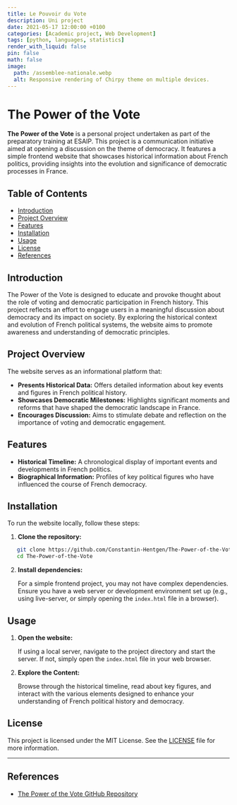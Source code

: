 ```yaml
---
title: Le Pouvoir du Vote
description: Uni project
date: 2021-05-17 12:00:00 +0100
categories: [Academic project, Web Development]
tags: [python, languages, statistics]
render_with_liquid: false
pin: false
math: false
image:
  path: /assemblee-nationale.webp
  alt: Responsive rendering of Chirpy theme on multiple devices.
---
```


# The Power of the Vote

**The Power of the Vote** is a personal project undertaken as part of the preparatory training at ESAIP. This project is a communication initiative aimed at opening a discussion on the theme of democracy. It features a simple frontend website that showcases historical information about French politics, providing insights into the evolution and significance of democratic processes in France.

## Table of Contents

- [Introduction](#introduction)
- [Project Overview](#project-overview)
- [Features](#features)
- [Installation](#installation)
- [Usage](#usage)
- [License](#license)
- [References](#references)

## Introduction

The Power of the Vote is designed to educate and provoke thought about the role of voting and democratic participation in French history. This project reflects an effort to engage users in a meaningful discussion about democracy and its impact on society. By exploring the historical context and evolution of French political systems, the website aims to promote awareness and understanding of democratic principles.

## Project Overview

The website serves as an informational platform that:

- **Presents Historical Data:** Offers detailed information about key events and figures in French political history.
- **Showcases Democratic Milestones:** Highlights significant moments and reforms that have shaped the democratic landscape in France.
- **Encourages Discussion:** Aims to stimulate debate and reflection on the importance of voting and democratic engagement.

## Features

- **Historical Timeline:** A chronological display of important events and developments in French politics.
- **Biographical Information:** Profiles of key political figures who have influenced the course of French democracy.

## Installation

To run the website locally, follow these steps:

1. **Clone the repository:**

```bash
   git clone https://github.com/Constantin-Hentgen/The-Power-of-the-Vote.git
   cd The-Power-of-the-Vote
```

2. **Install dependencies:**

   For a simple frontend project, you may not have complex dependencies. Ensure you have a web server or development environment set up (e.g., using live-server, or simply opening the `index.html` file in a browser).

## Usage

1. **Open the website:**

   If using a local server, navigate to the project directory and start the server. If not, simply open the `index.html` file in your web browser.

2. **Explore the Content:**

   Browse through the historical timeline, read about key figures, and interact with the various elements designed to enhance your understanding of French political history and democracy.

## License

This project is licensed under the MIT License. See the [LICENSE](https://github.com/Constantin-Hentgen/The-Power-of-the-Vote/blob/main/LICENSE) file for more information.

---

## References

- [The Power of the Vote GitHub Repository](https://github.com/Constantin-Hentgen/The-Power-of-the-Vote)
